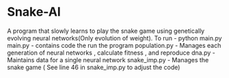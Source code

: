 # Snake-AI
A program that slowly learns to play the snake game using genetically evolving neural networks(Only evolution of weight).
To run - python main.py
main.py - contains code the run the program
population.py - Manages each generation of neural networks , calculate fitness , and reproduce
dna.py - Maintains data for a single neural network
snake_imp.py - Manages the snake game ( See line 46 in snake_imp.py to adjust the code)